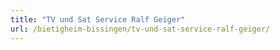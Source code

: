 ```yaml
---
title: "TV und Sat Service Ralf Geiger"
url: /bietigheim-bissingen/tv-und-sat-service-ralf-geiger/
---
```

